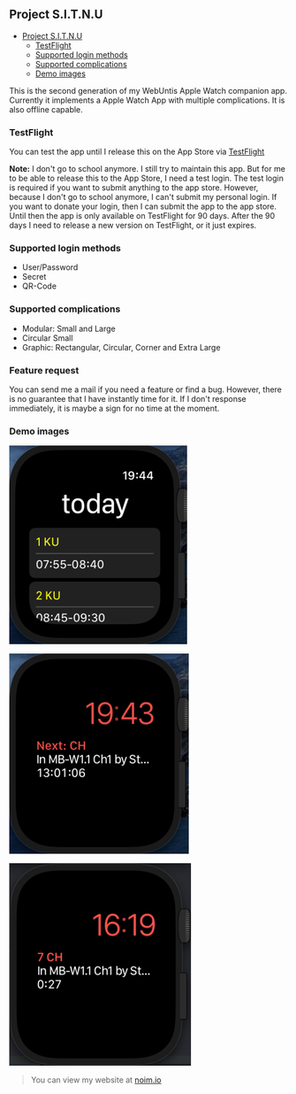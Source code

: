 ## Project S.I.T.N.U

- [Project S.I.T.N.U](#project-sitnu)
  - [TestFlight](#testflight)
  - [Supported login methods](#supported-login-methods)
  - [Supported complications](#supported-complications)
  - [Demo images](#demo-images)

This is the second generation of my WebUntis Apple Watch companion app. Currently it implements a Apple Watch App with multiple complications. It is also offline capable. 

### TestFlight

You can test the app until I release this on the App Store via [TestFlight](https://testflight.apple.com/join/g6eNWUlW)

**Note:** I don't go to school anymore. I still try to maintain this app. But for me to be able to release this to the App Store, I need a test login. The test login is required if you want to submit anything to the app store. However, because I don't go to school anymore, I can't submit my personal login. If you want to donate your login, then I can submit the app to the app store. Until then the app is only available on TestFlight for 90 days. After the 90 days I need to release a new version on TestFlight, or it just expires.  

### Supported login methods

- User/Password
- Secret
- QR-Code

### Supported complications

- Modular: Small and Large
- Circular Small
- Graphic: Rectangular, Circular, Corner and Extra Large

### Feature request

You can send me a mail if you need a feature or find a bug. However, there is no guarantee that I have instantly time for it. If I don't response immediately, it is maybe a sign for no time at the moment. 

### Demo images

![App Demo](assets/watch_app_demo.png)

![Complication Demo](assets/watch_complication_demo.png)

![Complication Demo: Time until end of lesson](assets/watch_complication_time_until_end.png)

> You can view my website at [noim.io](https://noim.io/)
